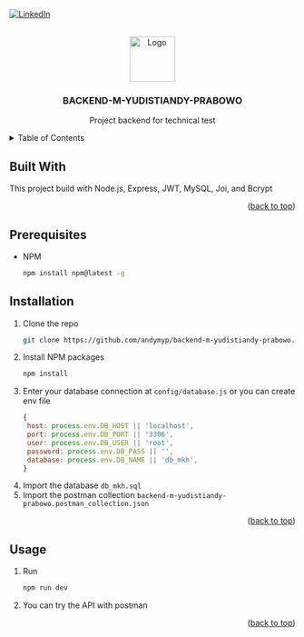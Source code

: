 <a id="readme-top"></a>



<!-- PROJECT SHIELDS -->
[![LinkedIn][linkedin-shield]][linkedin-url]



<!-- PROJECT LOGO -->
<br />
<div align="center">
  <a href="https://github.com/othneildrew/Best-README-Template">
    <img src="images/logo.png" alt="Logo" width="80" height="80">
  </a>

  <h3 align="center">BACKEND-M-YUDISTIANDY-PRABOWO</h3>

  <p align="center">
    Project backend for technical test
    <br />
  </p>
</div>



<!-- TABLE OF CONTENTS -->
<details>
  <summary>Table of Contents</summary>
  <ol>
    <li>
      <li><a href="#built-with">Built With</a></li>
    </li>
    <li>
      <li><a href="#prerequisites">Prerequisites</a></li>
    </li>
    <li>
      <li><a href="#installation">Installation</a></li>
    </li>
    <li><a href="#usage">Usage</a></li>
  </ol>
</details>



<!-- ABOUT THE PROJECT -->
## Built With

This project build with Node.js, Express, JWT, MySQL, Joi, and Bcrypt

<p align="right">(<a href="#readme-top">back to top</a>)</p>



<!-- GETTING STARTED -->
## Prerequisites

* NPM
  ```sh
  npm install npm@latest -g
  ```

## Installation

1. Clone the repo
   ```sh
   git clone https://github.com/andymyp/backend-m-yudistiandy-prabowo.git
   ```
2. Install NPM packages
   ```sh
   npm install
   ```
3. Enter your database connection at `config/database.js` or you can create env file
   ```js
   {
    host: process.env.DB_HOST || 'localhost',
    port: process.env.DB_PORT || '3306',
    user: process.env.DB_USER || 'root',
    password: process.env.DB_PASS || '',
    database: process.env.DB_NAME || 'db_mkh',
   }
   ```
4. Import the database `db_mkh.sql`
5. Import the postman collection `backend-m-yudistiandy-prabowo.postman_collection.json`

<p align="right">(<a href="#readme-top">back to top</a>)</p>



<!-- USAGE EXAMPLES -->
## Usage

1. Run
   ```sh
   npm run dev
   ```
2. You can try the API with postman

<p align="right">(<a href="#readme-top">back to top</a>)</p>



<!-- MARKDOWN LINKS & IMAGES -->
<!-- https://www.markdownguide.org/basic-syntax/#reference-style-links -->
[linkedin-shield]: https://img.shields.io/badge/-LinkedIn-black.svg?style=for-the-badge&logo=linkedin&colorB=555
[linkedin-url]: https://linkedin.com/in/andymyp